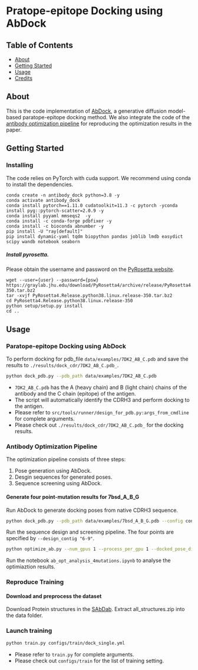 # Pratope-epitope Docking using AbDock

## Table of Contents

- [About](#about)
- [Getting Started](#getting_started)
- [Usage](#usage)
- [Credits](#credits)

## About <a name = "about"></a>
This is the code implementation of [AbDock](dock), a generative diffusion model-based paratope-epitope docking method.  We also integrate the code of the [antibody optimization pipeline](#opt) for reproducing the optimization results in the paper.
## Getting Started <a name = "getting_started"></a>

### Installing
The code relies on PyTorch with cuda support. We recommend using conda to install the dependencies. 
```
conda create -n antibody_dock python=3.8 -y
conda activate antibody_dock
conda install pytorch==1.11.0 cudatoolkit=11.3 -c pytorch -yconda install pyg::pytorch-scatter=2.0.9 -y
conda install pyyaml mmseqs2  -y 
conda install -c conda-forge pdbfixer -y
conda install -c bioconda abnumber -y
pip install -U "ray[default]"
pip install dynamic-yaml tqdm biopython pandas joblib lmdb easydict scipy wandb notebook seaborn
```
##### Install pyrosetta. 
Please obtain the username and password on the [PyRosetta website](https://www.pyrosetta.org/home).
```
wget --user={user} --password={psw} https://graylab.jhu.edu/download/PyRosetta4/archive/release/PyRosetta4.Release.python38.linux/PyRosetta4.Release.python38.linux.release-350.tar.bz2
tar -xvjf PyRosetta4.Release.python38.linux.release-350.tar.bz2
cd PyRosetta4.Release.python38.linux.release-350
python setup/setup.py install
cd ..
```
## Usage <a name = "usage"></a>

### Paratope-epitope Docking using AbDock <a name = "dock"></a>

To perform docking for pdb_file `data/examples/7DK2_AB_C.pdb` and save the results to `./results/dock_cdr/7DK2_AB_C.pdb_`.


```bash
python dock_pdb.py --pdb_path data/examples/7DK2_AB_C.pdb
```

- `7DK2_AB_C.pdb` has the A (heavy chain) and B (light chain) chains of the antibody and the C chain (epitope) of the antigen.
- The script will automatically identify the CDRH3 and perform docking to the antigen.
- Please refer to `src/tools/runner/design_for_pdb.py:args_from_cmdline` for complete arguments.
- Please check out `./results/dock_cdr/7DK2_AB_C.pdb_` for the docking results.

### Antibody Optimization Pipeline <a name = "opt"></a>

The optimization pipeline consists of three steps: 
1. Pose generation using AbDock. 
2. Desgin sequences for generated poses.
3. Sequence screening using AbDock.

#### Generate four point-mutation results for 7bsd_A_B_G
Run AbDock to generate docking poses from native CDRH3 sequence.
```bash
python dock_pdb.py --pdb_path data/examples/7bsd_A_B_G.pdb --config configs/test/dock_cdr.yml --ckpt reproduction/dock_single_cdr/250000.pt -n 1000 -b 1000 -d "cuda" -o results
```

Run the sequence design and screening pipeline. The four points are specified by `--design_contig "6-9"`.
```bash
python optimize_ab.py --num_gpus 1 --process_per_gpu 1 --docked_pose_dir "results/dock_cdr/7bsd_A_B_G.pdb_/H_CDR3" --seq_design_dir "results/seq_design_fixed_pos/mutation/CDRH3_7_9" --design_model_ckpt "reproduction/seq_design_fixed_pos/300000.pt" --design_contig "6-9" --screen_dir "results/screening/seq_design_fixed_pos/mutation/CDRH3_7_9" --dock_model_ckpt "reproduction/dock_single_cdr/250000.pt" --heavy_chain_id "A" --nums 100 --pdb_suffix "rosetta"
```

Run the notebook `ab_opt_analysis_4mutations.ipynb` to analyse the optimiaztion results.

### Reproduce Training

#### Download and preprocess the dataset

Download Protein structures in the [SAbDab](https://opig.stats.ox.ac.uk/webapps/sabdab-sabpred/sabdab/archive/all/). Extract all_structures.zip into the data folder.
### Launch training

```bash
python train.py configs/train/dock_single.yml
```
- Please refer to `train.py` for complete arguments. 
- Please check out `configs/train` for the list of training setting.
